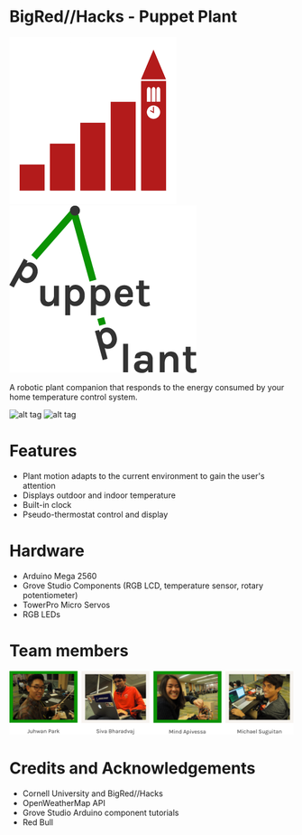 # BigRed//Hacks - Puppet Plant

![alt tag](/img/brh.png) ![alt tag](/img/logo.png)

A robotic plant companion that responds to the energy consumed by your home temperature control system.

![alt tag](/img/green.png) ![alt tag](/img/red.png)

# Features

- Plant motion adapts to the current environment to gain the user's attention
- Displays outdoor and indoor temperature
- Built-in clock
- Pseudo-thermostat control and display

# Hardware

- Arduino Mega 2560
- Grove Studio Components (RGB LCD, temperature sensor, rotary potentiometer)
- TowerPro Micro Servos
- RGB LEDs

# Team members

![alt tag](/img/themakers.png)

# Credits and Acknowledgements

- Cornell University and BigRed//Hacks
- OpenWeatherMap API
- Grove Studio Arduino component tutorials
- Red Bull

